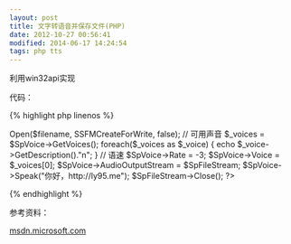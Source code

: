 ```yaml
---
layout: post
title: 文字转语音并保存文件(PHP)
date: 2012-10-27 00:56:41
modified: 2014-06-17 14:24:54
tags: php tts
---
```


利用win32api实现

代码：

{% highlight php linenos %}
<?php
/**
 * TTS Sample
 *
 * @author nathan@ly95.me
 */
define("SSFMCreateForWrite", 3);

$filename = "tts.mp3";

$SpVoice = new COM("SAPI.SpVoice");
$SpFileStream = new COM("SAPI.SpFileStream");
$SpFileStream->Open($filename, SSFMCreateForWrite, false);
// 可用声音
$_voices = $SpVoice->GetVoices();
foreach($_voices as $_voice) {
echo $_voice->GetDescription()."n";
}
// 语速
$SpVoice->Rate = -3;
$SpVoice->Voice = $_voices[0];
$SpVoice->AudioOutputStream = $SpFileStream;
$SpVoice->Speak("你好，http://ly95.me");
$SpFileStream->Close();
?>
{% endhighlight %}
 
参考资料：

[msdn.microsoft.com](http://msdn.microsoft.com/en-us/library/ms723602(v=vs.85).aspx)